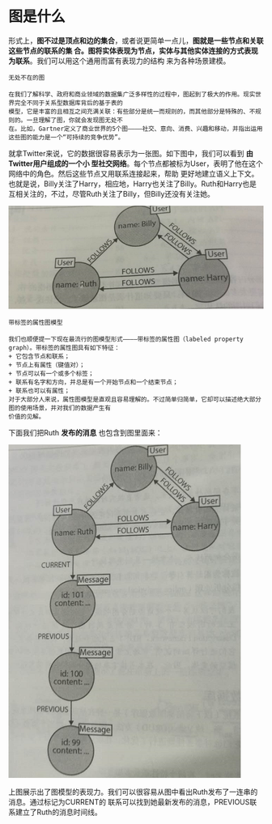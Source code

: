 图是什么
================================================================================
形式上，**图不过是顶点和边的集合**，或者说更简单一点儿，**图就是一些节点和关联这些节点的联系的集
合。图将实体表现为节点，实体与其他实体连接的方式表现为联系**。我们可以用这个通用而富有表现力的结构
来为各种场景建模。
```
无处不在的图

在我们了解科学、政府和商业领域的数据集广泛多样性的过程中，图起到了极大的作用。现实世界完全不同于关系型数据库背后的基于表的
模型，它是丰富的且相互之间充满关联：有些部分是统一而规则的，而其他部分是特殊的、不规则的。一旦理解了图，你就会发现图无处不
在。比如，Gartner定义了商业世界的5个图————社交、意向、消费、兴趣和移动，并指出运用这些图的能力是一个“可持续的竞争优势”。
```

就拿Twitter来说，它的数据很容易表示为一张图。如下图中，我们可以看到 **由Twitter用户组成的一个小
型社交网络**。每个节点都被标为User，表明了他在这个网络中的角色。然后这些节点又用联系连接起来，帮助
更好地建立语义上下文。也就是说，Billy关注了Harry，相应地，Harry也关注了Billy。Ruth和Harry也是
互相关注的，不过，尽管Ruth关注了Billy，但Billy还没有关注她。

![一个小型社交网络](img/a.png)

```
带标签的属性图模型

我们也顺便提一下现在最流行的图模型形式————带标签的属性图（labeled property graph）。带标签的属性图具有如下特征：
+ 它包含节点和联系；
+ 节点上有属性（键值对）；
+ 节点可以有一个或多个标签；
+ 联系有名字和方向，并总是有一个开始节点和一个结束节点；
+ 联系也可以有属性；
对于大部分人来说，属性图模型是直观且容易理解的。不过简单归简单，它却可以描述绝大部分图的使用场景，并对我们的数据产生有
价值的见解。
```
下面我们把Ruth **发布的消息** 也包含到图里面来：

![发布消息](img/b.png)

上图展示出了图模型的表现力。我们可以很容易从图中看出Ruth发布了一连串的消息。通过标记为CURRENT的
联系可以找到她最新发布的消息，PREVIOUS联系建立了Ruth的消息时间线。
